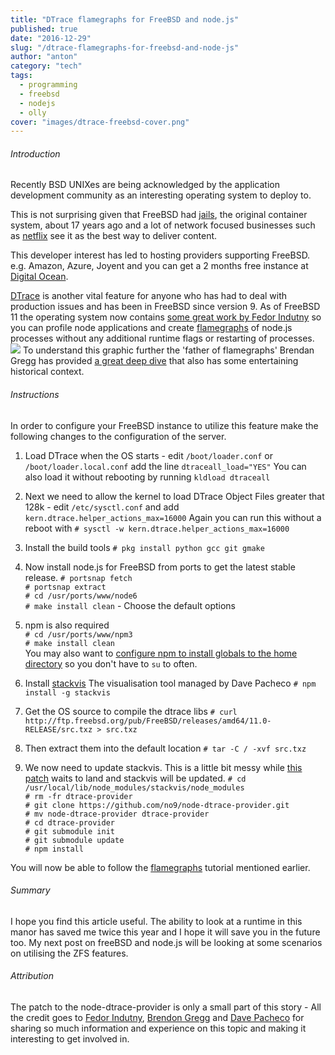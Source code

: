 ```yaml
---
title: "DTrace flamegraphs for FreeBSD and node.js"
published: true
date: "2016-12-29"
slug: "/dtrace-flamegraphs-for-freebsd-and-node-js"
author: "anton"
category: "tech"
tags:
  - programming
  - freebsd
  - nodejs
  - olly
cover: "images/dtrace-freebsd-cover.png"
---
```


###### Introduction

Recently BSD UNIXes are being acknowledged by the application development community as an interesting operating system to deploy to. 

This is not surprising given that FreeBSD had [jails](https://en.wikipedia.org/wiki/FreeBSD_version_history#FreeBSD_4), the original container system, about 17 years ago and a lot of network focused businesses such as [netflix](http://www.phoronix.com/scan.php?page=news_item&px=MTExNDM) see it as the best way to deliver content. 

This developer interest has led to hosting providers supporting FreeBSD.
e.g. Amazon, Azure, Joyent and you can get a 2 months free instance at [Digital Ocean](https://m.do.co/c/8a4d6a80663a). 

[DTrace](http://dtrace.org/blogs/about/) is another vital feature for anyone who has had to deal with production issues and has been in FreeBSD since version 9. As of FreeBSD 11 the operating system now contains [some great work by Fedor Indutny](https://github.com/indutny/blog/blob/master/posts/7.freebsd-dtrace.md) so you can profile node applications and create [flamegraphs](https://nodejs.org/en/blog/uncategorized/profiling-node-js/) of node.js processes without any additional runtime flags or restarting of processes.
![](https://www.cs.brown.edu/~dap/helloworld.svg)
To understand this graphic further the 'father of flamegraphs' Brendan Gregg has provided [a great deep dive](http://queue.acm.org/detail.cfm?id=2927301) that also has some entertaining historical context.

###### Instructions
In order to configure your FreeBSD instance to utilize this feature make the following changes to the configuration of the server. 

1. Load DTrace when the OS starts - edit `/boot/loader.conf` or `/boot/loader.local.conf` add the line `dtraceall_load="YES"` You can also load it without rebooting by running `kldload dtraceall`

1. Next we need to allow the kernel to load DTrace Object Files greater that 128k - edit `/etc/sysctl.conf` and add
`kern.dtrace.helper_actions_max=16000` Again you can run this without a reboot with `# sysctl -w kern.dtrace.helper_actions_max=16000`

1. Install the build tools
`# pkg install python gcc git gmake`

1. Now install node.js for FreeBSD from ports to get the latest stable release.
`# portsnap fetch`<br/>
`# portsnap extract`<br/> 
`# cd /usr/ports/www/node6`<br/>
`# make install clean` - Choose the default options
1. npm is also required  
`# cd /usr/ports/www/npm3` <br/>
`# make install clean`<br />
You may also want to [configure npm to install globals to the home directory](https://docs.npmjs.com/getting-started/fixing-npm-permissions#option-2-change-npms-default-directory-to-another-directory) so you don't have to `su` to often. 


1. Install [stackvis](https://github.com/joyent/node-stackvis) The visualisation tool managed by Dave Pacheco
`# npm install -g stackvis`

1. Get the OS source to compile the dtrace libs
`# curl http://ftp.freebsd.org/pub/FreeBSD/releases/amd64/11.0-RELEASE/src.txz > src.txz`

1. Then extract them into the default location 
`# tar -C / -xvf src.txz`

1. We now need to update stackvis. This is a little bit messy while [this patch](https://github.com/chrisa/node-dtrace-provider/pull/85) waits to land and stackvis will be updated.
`# cd /usr/local/lib/node_modules/stackvis/node_modules`<br/>
`# rm -fr dtrace-provider`<br/>
`# git clone https://github.com/no9/node-dtrace-provider.git`<br/>
`# mv node-dtrace-provider dtrace-provider`<br/>
`# cd dtrace-provider`<br/>
`# git submodule init`<br/>
`# git submodule update`<br/>
`# npm install`

You will now be able to follow the [flamegraphs](https://nodejs.org/en/blog/uncategorized/profiling-node-js/) tutorial mentioned earlier.

###### Summary
I hope you find this article useful. The ability to look at a runtime in this manor has saved me twice this year and I hope it will save you in the future too.
My next post on freeBSD and node.js will be looking at some scenarios on utilising the ZFS features.

###### Attribution 
The patch to the node-dtrace-provider is only a small part of this story - All the credit goes to [Fedor Indutny](https://github.com/indutny), [Brendon Gregg](https://github.com/brendangregg) and [Dave Pacheco](https://github.com/davepacheco) for sharing so much information and experience on this topic and making it interesting to get involved in.

  
